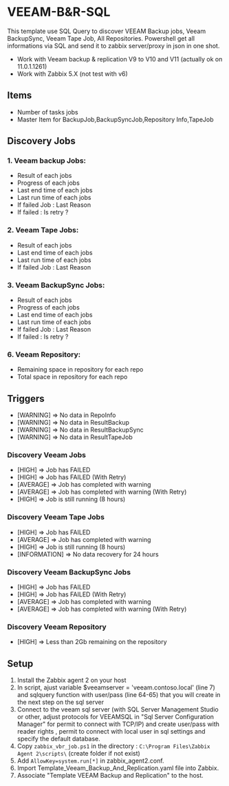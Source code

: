 # VEEAM-B&R-SQL

This template use SQL Query to discover VEEAM Backup jobs, Veeam BackupSync, Veeam Tape Job, All Repositories.
Powershell get all informations via SQL and send it to zabbix server/proxy in json in one shot.

- Work with Veeam backup & replication V9 to V10 and V11 (actually ok on 11.0.1.1261)
- Work with Zabbix 5.X (not test with v6)

## Items

  - Number of tasks jobs
  - Master Item for BackupJob,BackupSyncJob,Repository Info,TapeJob

## Discovery Jobs

### 1. Veeam backup Jobs:
  - Result of each jobs
  - Progress of each jobs
  - Last end time of each jobs
  - Last run time of each jobs
  - If failed Job : Last Reason
  - If failed : Is retry ?

### 2. Veeam Tape Jobs:
  - Result of each jobs
  - Last end time of each jobs
  - Last run time of each jobs
  - If failed Job : Last Reason

### 3. Veeam BackupSync Jobs:
  - Result of each jobs
  - Progress of each jobs
  - Last end time of each jobs
  - Last run time of each jobs
  - If failed Job : Last Reason
  - If failed : Is retry ?

### 6. Veeam Repository:
  - Remaining space in repository for each repo
  - Total space in repository for each repo

## Triggers

- [WARNING] => No data in RepoInfo
- [WARNING] => No data in ResultBackup
- [WARNING] => No data in ResultBackupSync
- [WARNING] => No data in ResultTapeJob

### Discovery Veeam Jobs

- [HIGH] => Job has FAILED
- [HIGH] => Job has FAILED (With Retry)	
- [AVERAGE] => Job has completed with warning
- [AVERAGE] => Job has completed with warning (With Retry)	
- [HIGH] => Job is still running (8 hours)

### Discovery Veeam Tape Jobs
- [HIGH] => Job has FAILED
- [AVERAGE] => Job has completed with warning
- [HIGH] => Job is still running (8 hours)
- [INFORMATION] => No data recovery for 24 hours

### Discovery Veeam BackupSync Jobs
- [HIGH] => Job has FAILED
- [HIGH] => Job has FAILED (With Retry)	
- [AVERAGE] => Job has completed with warning
- [AVERAGE] => Job has completed with warning (With Retry)	

### Discovery Veeam Repository
- [HIGH] => Less than 2Gb remaining on the repository


## Setup

1. Install the Zabbix agent 2 on your host
2.  In script, ajust variable $veeamserver = 'veeam.contoso.local' (line 7) and sqlquery function with user/pass (line 64-65) that you will create in the next step on the sql server 
3.  Connect to the veeam sql server (with SQL Server Management Studio or other, adjust protocols for VEEAMSQL in "Sql Server Configuration Manager" for permit to connect with TCP/IP) and create user/pass with reader rights , permit to connect with local user in sql settings and specify the default database.
4. Copy `zabbix_vbr_job.ps1` in the directory : `C:\Program Files\Zabbix Agent 2\scripts\` (create folder if not exist)
5. Add `AllowKey=system.run[*]` in zabbix_agent2.conf.
6. Import Template_Veeam_Backup_And_Replication.yaml file into Zabbix.
7. Associate "Template VEEAM Backup and Replication" to the host.
